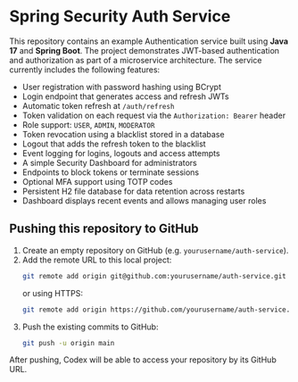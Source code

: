 # Spring Security Auth Service

This repository contains an example Authentication service built using **Java 17** and **Spring Boot**. The project demonstrates JWT-based authentication and authorization as part of a microservice architecture. The service currently includes the following features:

- User registration with password hashing using BCrypt
- Login endpoint that generates access and refresh JWTs
- Automatic token refresh at `/auth/refresh`
- Token validation on each request via the `Authorization: Bearer` header
- Role support: `USER`, `ADMIN`, `MODERATOR`
- Token revocation using a blacklist stored in a database
- Logout that adds the refresh token to the blacklist
- Event logging for logins, logouts and access attempts
- A simple Security Dashboard for administrators
- Endpoints to block tokens or terminate sessions
- Optional MFA support using TOTP codes
- Persistent H2 file database for data retention across restarts
- Dashboard displays recent events and allows managing user roles

## Pushing this repository to GitHub

1. Create an empty repository on GitHub (e.g. `yourusername/auth-service`).
2. Add the remote URL to this local project:
   ```bash
   git remote add origin git@github.com:yourusername/auth-service.git
   ```
   or using HTTPS:
   ```bash
   git remote add origin https://github.com/yourusername/auth-service.git
   ```
3. Push the existing commits to GitHub:
   ```bash
   git push -u origin main
   ```

After pushing, Codex will be able to access your repository by its GitHub URL.
